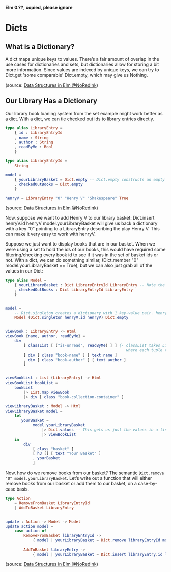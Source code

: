 **Elm 0.??**, **copied, please ignore** 

# Dicts

## What is a Dictionary?

A dict maps unique keys to values. There’s a fair amount of overlap in the use cases for dictionaries and sets, but dictionaries allow for storing a bit more information. Since values are indexed by unique keys, we can try to Dict.get 'some comparable' Dict.empty, which may give us Nothing.

(source: [Data Structures in Elm @NoRedInk](http://tech.noredink.com/post/140646140878/data-structures-in-elm))

## Our Library Has a Dictionary

Our library book loaning system from the set example might work better as a dict. With a dict, we can tie checked out ids to library entries directly.

```elm
type alias LibraryEntry =
    { id : LibraryEntryId
    , name : String
    , author : String
    , readByMe : Bool
    }

type alias LibraryEntryId =
    String

model =
    { yourLibraryBasket = Dict.empty -- Dict.empty constructs an empty dict
    , checkedOutBooks = Dict.empty
    }

henryV = LibraryEntry "0" "Henry V" "Shakespeare" True
```

(source: [Data Structures in Elm @NoRedInk](http://tech.noredink.com/post/140646140878/data-structures-in-elm))

Now, suppose we want to add Henry V to our library basket: Dict.insert henryV.id henryV model.yourLibraryBasket will give us back a dictionary with a key “0” pointing to a LibraryEntry describing the play Henry V. This can make it very easy to work with henryV.

Suppose we just want to display books that are in our basket. When we were using a set to hold the ids of our books, this would have required some filtering/checking every book id to see if it was in the set of basket ids or not. With a dict, we can do something similar, (Dict.member "0" model.yourLibraryBasket == True), but we can also just grab all of the values in our Dict:

```elm
type alias Model =
    { yourLibraryBasket : Dict LibraryEntryId LibraryEntry -- Note the type signature here
    , checkedOutBooks : Dict LibraryEntryId LibraryEntry
    }


model =
    -- Dict.singleton creates a dictionary with 1 key-value pair. henryV is this value.
    Model (Dict.singleton henryV.id henryV) Dict.empty


viewBook : LibraryEntry -> Html
viewBook {name, author, readByMe} =
    div
        [ classList [ ("is-unread", readByMe) ] ] {- classList takes List (String, Bool),
                                                     where each tuple represents a className and whether to apply it -}
        [ div [ class "book-name" ] [ text name ]
        , div [ class "book-author" ] [ text author ]
        ]


viewBookList : List (LibraryEntry) -> Html
viewBookList bookList =
    bookList
        |> List.map viewBook
        |> div [ class "book-collection-container" ]

viewLibraryBasket : Model -> Html
viewLibraryBasket model =
    let
       yourBasket =
            model.yourLibraryBasket
                |> Dict.values -- This gets us just the values in a list
                |> viewBookList
    in
        div
            [ class "basket" ]
            [ h3 [] [ text "Your Basket" ]
            , yourBasket
            ]
```

Now, how do we remove books from our basket? The semantic `Dict.remove "0" model.yourLibraryBasket`. Let’s write out a function that will either remove books from our basket or add them to our basket, on a case-by-case basis.

```elm
type Action
    = RemoveFromBasket LibraryEntryId
    | AddToBasket LibraryEntry


update : Action -> Model -> Model
update action model =
    case action of
        RemoveFromBasket libraryEntryId ->
            { model | yourLibraryBasket = Dict.remove libraryEntryId model.yourLibraryBasket }

        AddToBasket libraryEntry ->
            { model | yourLibraryBasket = Dict.insert libraryEntry.id libraryEntry model.yourLibraryBasket }
```

(source: [Data Structures in Elm @NoRedInk](http://tech.noredink.com/post/140646140878/data-structures-in-elm))
